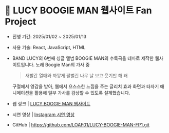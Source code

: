 # 👻 LUCY BOOGIE MAN 웹사이트 Fan Project
- 진행 기간: 2025/01/02 ~ 2025/01/13
- 사용 기술: React, JavaScript, HTML
- BAND LUCY의 6번째 싱글 앨범 BOOGIE MAN의 수록곡을 테마로 제작한 웹사이트입니다.
  노래 Boogie Man의 가사 중
  > 새빨간 열매와 까맣게 팔벌린 나무 날 보고 웃기만 해 왜
  
  구절에서 영감을 받아, 웹에서 으스스한 느낌을 주는 글리치 효과 화면과 타자기 애니메이션을 활용해 일부 가사를 감상할 수 있도록 설계했습니다.
- 웹 링크 | [LUCY BOOGIE MAN 웹사이트](https://loaf01.github.io/LUCY-BOOGIE-MAN-FP1/)
- 시연 영상 | [Instagram 시연 영상](https://www.instagram.com/reel/DEwtXBUSOat/?utm_source=ig_web_copy_link&igsh=MzRlODBiNWFlZA%3D%3D)
- GitHub | <https://github.com/LOAF01/LUCY-BOOGIE-MAN-FP1.git>

